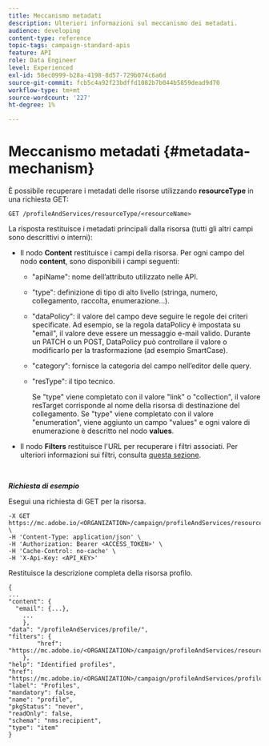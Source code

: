```yaml
---
title: Meccanismo metadati
description: Ulteriori informazioni sul meccanismo dei metadati.
audience: developing
content-type: reference
topic-tags: campaign-standard-apis
feature: API
role: Data Engineer
level: Experienced
exl-id: 58ec0999-b28a-4198-8d57-729b074c6a6d
source-git-commit: fcb5c4a92f23bdffd1082b7b044b5859dead9d70
workflow-type: tm+mt
source-wordcount: '227'
ht-degree: 1%

---
```


# Meccanismo metadati {#metadata-mechanism}

È possibile recuperare i metadati delle risorse utilizzando **resourceType** in una richiesta GET:

`GET /profileAndServices/resourceType/<resourceName>`

La risposta restituisce i metadati principali dalla risorsa (tutti gli altri campi sono descrittivi o interni):

* Il nodo **Content** restituisce i campi della risorsa. Per ogni campo del nodo **content**, sono disponibili i campi seguenti:

   * &quot;apiName&quot;: nome dell’attributo utilizzato nelle API.
   * &quot;type&quot;: definizione di tipo di alto livello (stringa, numero, collegamento, raccolta, enumerazione...).
   * &quot;dataPolicy&quot;: il valore del campo deve seguire le regole dei criteri specificate. Ad esempio, se la regola dataPolicy è impostata su &quot;email&quot;, il valore deve essere un messaggio e-mail valido. Durante un PATCH o un POST, DataPolicy può controllare il valore o modificarlo per la trasformazione (ad esempio SmartCase).
   * &quot;category&quot;: fornisce la categoria del campo nell’editor delle query.
   * &quot;resType&quot;: il tipo tecnico.

     Se &quot;type&quot; viene completato con il valore &quot;link&quot; o &quot;collection&quot;, il valore resTarget corrisponde al nome della risorsa di destinazione del collegamento.
Se &quot;type&quot; viene completato con il valore &quot;enumeration&quot;, viene aggiunto un campo &quot;values&quot; e ogni valore di enumerazione è descritto nel nodo **values**.

* Il nodo **Filters** restituisce l&#39;URL per recuperare i filtri associati. Per ulteriori informazioni sui filtri, consulta [questa sezione](../../api/using/filtering.md).

<!-- créer une section au même niveau sur les liens -->
<!-- dans l'exemple: birthdate, email +  mettre 2 liens : un de type 1-1 , 1-N
si on prend l'exemple de l'org unit, on aura un bon exemple lien -->
<!-- plus reparler du node Data -->

<br/>

***Richiesta di esempio***

Esegui una richiesta di GET per la risorsa.

```
-X GET https://mc.adobe.io/<ORGANIZATION>/campaign/profileAndServices/resourceType/profile \
-H 'Content-Type: application/json' \
-H 'Authorization: Bearer <ACCESS_TOKEN>' \
-H 'Cache-Control: no-cache' \
-H 'X-Api-Key: <API_KEY>'
```

Restituisce la descrizione completa della risorsa profilo.

```
{
...
"content": {
  "email": {...},
    ...
    },
"data": "/profileAndServices/profile/",
"filters": {
        "href": "https://mc.adobe.io/<ORGANIZATION>/campaign/profileAndServices/resourceType/<PKEY>"
    },
"help": "Identified profiles",
"href": "https://mc.adobe.io/<ORGANIZATION>/campaign/profileAndServices/profile/metadata",
"label": "Profiles",
"mandatory": false,
"name": "profile",
"pkgStatus": "never",
"readOnly": false,
"schema": "nms:recipient",
"type": "item"
}
```
